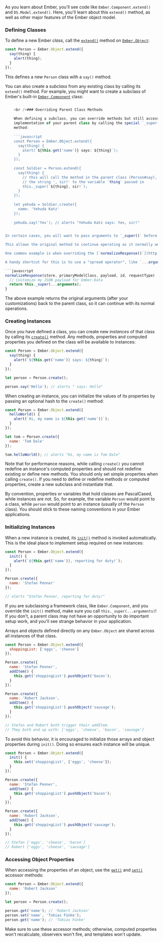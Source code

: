 As you learn about Ember, you'll see code like `Ember.Component.extend()` and `DS.Model.extend()`. Here, you'll learn about this `extend()` method, as well as other major features of the Ember object model.

### Defining Classes

To define a new Ember *class*, call the [`extend()`](http://emberjs.com/api/classes/Ember.Object.html#method_extend) method on [`Ember.Object`](http://emberjs.com/api/classes/Ember.Object.html):

```javascript
const Person = Ember.Object.extend({
  say(thing) {
    alert(thing);
  }
});
```

This defines a new `Person` class with a `say()` method.

You can also create a *subclass* from any existing class by calling its `extend()` method. For example, you might want to create a subclass of Ember's built-in [`Ember.Component`](http://emberjs.com/api/classes/Ember.Component.html) class:

```app/components/todo-item.js export default Ember.Component.extend({ classNameBindings: ['isUrgent'], isUrgent: true });

    <br />### Overriding Parent Class Methods
    
    When defining a subclass, you can override methods but still access the
    implementation of your parent class by calling the special `_super()`
    method:
    
    ```javascript
    const Person = Ember.Object.extend({
      say(thing) {
        alert(`${this.get('name')} says: ${thing}`);
      }
    });
    
    const Soldier = Person.extend({
      say(thing) {
        // this will call the method in the parent class (Person#say), appending
        // the string ', sir!' to the variable `thing` passed in
        this._super(`${thing}, sir!`);
      }
    });
    
    let yehuda = Soldier.create({
      name: 'Yehuda Katz'
    });
    
    yehuda.say('Yes'); // alerts "Yehuda Katz says: Yes, sir!"
    

In certain cases, you will want to pass arguments to `_super()` before or after overriding.

This allows the original method to continue operating as it normally would.

One common example is when overriding the [`normalizeResponse()`](http://emberjs.com/api/data/classes/DS.JSONAPISerializer.html#method_normalizeResponse) hook in one of Ember-Data's serializers.

A handy shortcut for this is to use a "spread operator", like `...arguments`:

```javascript
normalizeResponse(store, primaryModelClass, payload, id, requestType)  {
  // Customize my JSON payload for Ember-Data
  return this._super(...arguments);
}
```

The above example returns the original arguments (after your customizations) back to the parent class, so it can continue with its normal operations.

### Creating Instances

Once you have defined a class, you can create new *instances* of that class by calling its [`create()`](http://emberjs.com/api/classes/Ember.Object.html#method_create) method. Any methods, properties and computed properties you defined on the class will be available to instances:

```javascript
const Person = Ember.Object.extend({
  say(thing) {
    alert(`${this.get('name')} says: ${thing}`);
  }
});

let person = Person.create();

person.say('Hello'); // alerts " says: Hello"
```

When creating an instance, you can initialize the values of its properties by passing an optional hash to the `create()` method:

```javascript
const Person = Ember.Object.extend({
  helloWorld() {
    alert(`Hi, my name is ${this.get('name')}`);
  }
});

let tom = Person.create({
  name: 'Tom Dale'
});

tom.helloWorld(); // alerts "Hi, my name is Tom Dale"
```

Note that for performance reasons, while calling `create()` you cannot redefine an instance's computed properties and should not redefine existing or define new methods. You should only set simple properties when calling `create()`. If you need to define or redefine methods or computed properties, create a new subclass and instantiate that.

By convention, properties or variables that hold classes are PascalCased, while instances are not. So, for example, the variable `Person` would point to a class, while `person` would point to an instance (usually of the `Person` class). You should stick to these naming conventions in your Ember applications.

### Initializing Instances

When a new instance is created, its [`init()`](http://emberjs.com/api/classes/Ember.Object.html#method_init) method is invoked automatically. This is the ideal place to implement setup required on new instances:

```js
const Person = Ember.Object.extend({
  init() {
    alert(`${this.get('name')}, reporting for duty!`);
  }
});

Person.create({
  name: 'Stefan Penner'
});

// alerts "Stefan Penner, reporting for duty!"
```

If you are subclassing a framework class, like `Ember.Component`, and you override the `init()` method, make sure you call `this._super(...arguments)`! If you don't, a parent class may not have an opportunity to do important setup work, and you'll see strange behavior in your application.

Arrays and objects defined directly on any `Ember.Object` are shared across all instances of that class.

```js
const Person = Ember.Object.extend({
  shoppingList: ['eggs', 'cheese']
});

Person.create({
  name: 'Stefan Penner',
  addItem() {
    this.get('shoppingList').pushObject('bacon');
  }
});

Person.create({
  name: 'Robert Jackson',
  addItem() {
    this.get('shoppingList').pushObject('sausage');
  }
});

// Stefan and Robert both trigger their addItem.
// They both end up with: ['eggs', 'cheese', 'bacon', 'sausage']
```

To avoid this behavior, it is encouraged to initialize those arrays and object properties during `init()`. Doing so ensures each instance will be unique.

```js
const Person = Ember.Object.extend({
  init() {
    this.set('shoppingList', ['eggs', 'cheese']);
  }
});

Person.create({
  name: 'Stefan Penner',
  addItem() {
    this.get('shoppingList').pushObject('bacon');
  }
});

Person.create({
  name: 'Robert Jackson',
  addItem() {
    this.get('shoppingList').pushObject('sausage');
  }
});

// Stefan ['eggs', 'cheese', 'bacon']
// Robert ['eggs', 'cheese', 'sausage']
```

### Accessing Object Properties

When accessing the properties of an object, use the [`get()`](http://emberjs.com/api/classes/Ember.Object.html#method_get) and [`set()`](http://emberjs.com/api/classes/Ember.Object.html#method_set) accessor methods:

```js
const Person = Ember.Object.extend({
  name: 'Robert Jackson'
});

let person = Person.create();

person.get('name'); // 'Robert Jackson'
person.set('name', 'Tobias Fünke');
person.get('name'); // 'Tobias Fünke'
```

Make sure to use these accessor methods; otherwise, computed properties won't recalculate, observers won't fire, and templates won't update.